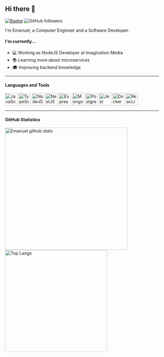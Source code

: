 ## Hi there 👋

[![Badge](https://img.shields.io/static/v1?label=&message=Emanuel&color=blue&style=flat-square&logo=Linkedin&logoColor=white&link=https://www.linkedin.com/in/emanuelmassafera/)](https://www.linkedin.com/in/emanuelmassafera/)
![GitHub followers](https://img.shields.io/github/followers/emanuelmassafera?label=Follow&style=social)

I'm Emanuel, a Computer Engineer and a Software Developer.

#### I'm currently...

- 💻 Working as NodeJS Developer at Imagination Media
- 📚 Learning more about microservices
- 🎓 Improving backend knowledge

---

#### Languages and Tools

<p align="left"> 
<img src="https://upload.vectorlogo.zone/logos/javascript/images/239ec8a4-163e-4792-83b6-3f6d96911757.svg" alt="JavaScript" title="JavaScript" width="40" height="40"/>
<img src="https://www.vectorlogo.zone/logos/typescriptlang/typescriptlang-icon.svg" alt="TypeScript" title="TypeScript" width="40" height="40"/> 
<img src="https://www.vectorlogo.zone/logos/nodejs/nodejs-icon.svg" alt="NodeJS" title="NodeJS" width="40" height="40"/>
<img src="https://www.vectorlogo.zone/logos/nestjs/nestjs-icon.svg" alt="NestJS" title="NestJS" width="40" height="40"/> 
<img src="https://www.vectorlogo.zone/logos/expressjs/expressjs-icon.svg" alt="Express" title="Express" width="40" height="40"/> 
<img src="https://www.vectorlogo.zone/logos/mongodb/mongodb-icon.svg" alt="MongoDB" title="MongoDB" width="40" height="40"/>
<img src="https://www.vectorlogo.zone/logos/postgresql/postgresql-icon.svg" alt="PostgreSQL" title="PostgreSQL" width="40" height="40"/>
<img src="https://www.vectorlogo.zone/logos/jestjsio/jestjsio-icon.svg" alt="Jest" title="Jest" width="40" height="40"/> 
<img src="https://www.vectorlogo.zone/logos/docker/docker-icon.svg" alt="Docker" title="Docker" width="40" height="40"/>   
<img src="https://www.vectorlogo.zone/logos/reactjs/reactjs-icon.svg" alt="ReactJS" title="ReactJS" width="40" height="40"/> 
</p>

---

#### GitHub Statistics

<p align="left">
  <img src="https://github-readme-stats.vercel.app/api?username=emanuelmassafera&count_private=true&show_icons=true&theme=radical" alt="Emanuel github stats" width="400"/>
  <img src="https://github-readme-stats.vercel.app/api/top-langs/?username=emanuelmassafera&layout=compact&exclude_repo=exposure-fusion&theme=radical" alt="Top Langs" width="334"/>
</p>

<!--
**emanuelmassafera/emanuelmassafera** is a ✨ _special_ ✨ repository because its `README.md` (this file) appears on your GitHub profile.

Here are some ideas to get you started:

- 🔭 I’m currently working on ...
- 🌱 I’m currently learning ...
- 👯 I’m looking to collaborate on ...
- 🤔 I’m looking for help with ...
- 💬 Ask me about ...
- 📫 How to reach me: ...
- 😄 Pronouns: ...
- ⚡ Fun fact: ...
-->
